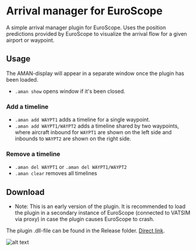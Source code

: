 # Arrival manager for EuroScope 
A simple arrival manager plugin for EuroScope. Uses the position predictions provided by EuroScope to visualize the arrival flow for a given airport or waypoint.

## Usage
The AMAN-display will appear in a separate window once the plugin has been loaded.
* `.aman show` opens window if it's been closed.

### Add a timeline
* `.aman add WAYPT1` adds a timeline for a single waypoint.
* `.aman add WAYPT1/WAYPT2` adds a timeline shared by two waypoints, where aircraft inbound for `WAYPT1` are shown on the left side and inbounds to `WAYPT2` are shown on the right side.

### Remove a timeline
* `.aman del WAYPT1` or `.aman del WAYPT1/WAYPT2`
* `.aman clear` removes all timelines

## Download
- Note: This is an early version of the plugin. It is recommended to load the plugin in a secondary instance of EuroScope (connected to VATSIM via proxy) in case the plugin causes EuroScope to crash.

The plugin .dll-file can be found in the Release folder. [Direct link](https://github.com/EvenAR/euroscope-aman/raw/master/Release/Aman.dll).


![alt text](https://i.gyazo.com/84338383130d1a59cedba452c61fc1a6.png)
